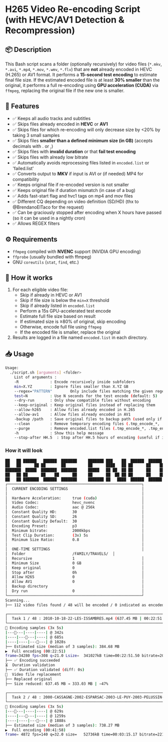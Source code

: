 # H265 Video Re-encoding Script (with HEVC/AV1 Detection & Recompression)

## 📦 Description

This Bash script scans a folder (optionally recursively) for video files (`*.mkv`, `*.avi`, `*.mp4`, `*.mov`, `*.wmv`, `*.flv`) that are **not** already encoded in HEVC (H.265) or AV1 format. It performs a **15-second test encoding** to estimate final file size. If the estimated encoded file is at least **30% smaller** than the original, it performs a full re-encoding using **GPU acceleration (CUDA)** via `ffmpeg`, replacing the original file if the new one is smaller.

## 🎯 Features

- ✅ Keeps all audio tracks and subtitles
- ✅ Skips files already encoded in **HEVC** or **AV1**
- ✅ Skips files for which re-encoding will only decrease size by <20% by taking 3 small samples
- ✅ Skips files **smaller than a defined minimum size (in GB)** (accepts decimals with . or ,)
- ✅ Skips files with **invalid duration** or that **fail test encoding**
- ✅ Skips files with already low bitrate
- ✅ Automatically avoids reprocessing files listed in `encoded.list` or 'failed.list'
- ✅ Converts output to **MKV** if input is AVI or (if needed) MP4 for compatibility
- ✅ Keeps original file if re-encoded version is not smaller
- ✅ Keeps original file if duration mismatch (in case of a bug)
- ✅ Adds fast-start flag and hvc1 tags on mp4 and mov files
- ✅ Different CQ depending on video definition (SD/HD) (thx to @BrendanoElTaco for the request)
- ✅ Can be graciously stopped after encoding when X hours have passed (so it can be used in a nightly cron)
- ✅ Allows REGEX filters


## ⚙️ Requirements

- `ffmpeg` compiled with **NVENC** support (NVIDIA GPU encoding)
- `ffprobe` (usually bundled with ffmpeg)
- GNU `coreutils` (`stat`, `find`, etc.)

## 🧪 How it works

1. For each eligible video file:
   - Skip if already in HEVC or AV1
   - Skip if file size is below the `min=X` threshold
   - Skip if already listed in `encoded.list`
   - Perform a 15s GPU-accelerated test encode
   - Estimate full file size based on result
   - If estimated size is ≥80% of original, skip encoding
   - Otherwise, encode full file using `ffmpeg`
   - If the encoded file is smaller, replace the original
2. Results are logged in a file named `encoded.list` in each directory.

## 📥 Usage

```bash
Usage:
  ./script.sh [arguments] <folder>
    List of arguments :
    -R              : Encode recursively inside subfolders
    min=X.YZ        : Ignore files smaller than X.YZ GB
    --regex="PATTERN"        Only include files matching the given regex pattern (e.g., --regex="\.avi$").
    test=N          : Use N seconds for the test encode (default: 5)
    --dry-run       : Only show compatible files without encoding
    --keep-original : Keep original files instead of replacing them
    --allow-h265    : Allow files already encoded in H.265
    --allow-av1     : Allow files already encoded in AV1
    -backup /path   : Save original files to backup path (used only if not using --keep-original)
    --clean         : Remove temporary encoding files (.tmp_encode_*, .tmp_encode_test_*) from the folder(s, if combined with -R) 
    --purge         : Remove encoded.list files (.tmp_encode_*, .tmp_encode_test_*) from the folder(s, if combined with -R) 
    -h              : Show this help message
    --stop-after HH.5  : Stop after HH.5 hours of encoding (useful if in cron)

```
### How it will look

```bash
██   ██ ██████   ██████  ███████     ███████ ███    ██  ██████  ██████  ██████  ███████ ██████  
██   ██      ██ ██       ██          ██      ████   ██ ██      ██    ██ ██   ██ ██      ██   ██ 
███████  █████  ███████  ███████     █████   ██ ██  ██ ██      ██    ██ ██   ██ █████   ██████  
██   ██ ██      ██    ██      ██     ██      ██  ██ ██ ██      ██    ██ ██   ██ ██      ██   ██ 
██   ██ ███████  ██████  ███████     ███████ ██   ████  ██████  ██████  ██████  ███████ ██   ██
┌────────────────────────────────────────────────────────────┐
│  CURRENT ENCODING SETTINGS                                 │
│                                                            │
│  Hardware Acceleration:     true (cuda)                    │
│  Video Codec:               hevc_nvenc                     │
│  Audio Codec:               aac @ 256k                     │
│  Constant Quality HD:       30                             │
│  Constant Quality SD:       26                             │
│  Constant Quality Default:  30                             │
│  Encoding Preset:           p3                             │
│  Minimum bitrate:           2000kbps                       │
│  Test Clip Duration:        (3x) 5s                        │
│  Minimum Size Ratio:        0.8                            │
│                                                            │
│  ONE-TIME SETTINGS                                         │
│  Folder                     /FAMILY/TRAVELS/  │
│  Recursive                  1                              │
│  Minimum Size               0 GB                           │
│  Keep original              0                              │
│  Stop after                 0h                             │
│  Allow H265                 0                              │
│  Allow AV1                  0                              │
│  Backup directory                                          │
│  Dry run                    0                              │
└────────────────────────────────────────────────────────────┘
Scanning...
├── 112 video files found / 48 will be encoded / 0 indicated as encoded / 0 indicated as failed

┌──────────────────────────────────────────────────────────────────────────────────────────┐
│  Task 1 / 48 : 2010-10-18-22-LES-ISSAMBRES.mp4 (637.45 MB | 00:22:51 | 720x574 | CQ=26)  │
└──────────────────────────────────────────────────────────────────────────────────────────┘
 Encoding samples (3x 5s)
|------|----|----| @ 342s
|----|------|----| @ 685s
|----|----|------| @ 1028s
├── Estimated size (median of 3 samples): 384.68 MB
▶️  Full encoding (00:22:51)
frame=34280 fps=308 q=21.0 Lsize=  341027kB time=00:22:51.50 bitrate=2037.0kbits/s speed=12.3x    
├── ✅ Encoding succeeded
⏳  Duration validation
├── ✅ Duration validated (diff: 0s)
  Video file replacement
├── Replaced original
├── Size reduced: 637.45 MB → 333.03 MB | −47%

┌──────────────────────────────────────────────────────────────────────────────────────────────────────────────────────┐
│  Task 2 / 48 : 2000-CASSAGNE-2002-ESPARSAC-2003-LE-PUY-2003-PELUSSIN-CH1.mp4 (1.55 GB | 00:41:58 | 720x574 | CQ=26)  │
└──────────────────────────────────────────────────────────────────────────────────────────────────────────────────────┘
 Encoding samples (3x 5s)
|------|----|----| @ 629s
|----|------|----| @ 1259s
|----|----|------| @ 1888s
├── Estimated size (median of 3 samples): 738.27 MB
▶️  Full encoding (00:41:58)
frame= 4872 fps=140 q=32.0 size=   52736kB time=00:03:15.17 bitrate=2213.4kbits/s speed=5.59x 
```
